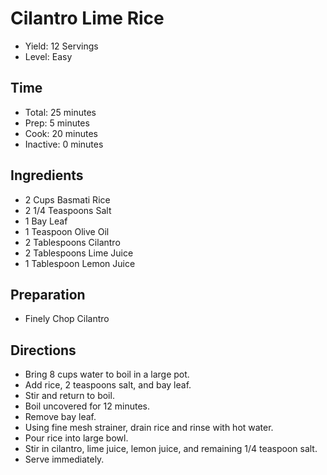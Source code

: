# Cilantro Lime Rice

* Yield: 12 Servings
* Level: Easy

## Time

* Total: 25 minutes
* Prep: 5 minutes
* Cook: 20 minutes
* Inactive: 0 minutes

## Ingredients

* 2 Cups Basmati Rice
* 2 1/4 Teaspoons Salt
* 1 Bay Leaf
* 1 Teaspoon Olive Oil
* 2 Tablespoons Cilantro 
* 2 Tablespoons Lime Juice
* 1 Tablespoon Lemon Juice

## Preparation

* Finely Chop Cilantro

## Directions

* Bring 8 cups water to boil in a large pot.
* Add rice, 2 teaspoons salt, and bay leaf.
* Stir and return to boil.
* Boil uncovered for 12 minutes.
* Remove bay leaf.
* Using fine mesh strainer, drain rice and rinse with hot water.
* Pour rice into large bowl.
* Stir in cilantro, lime juice, lemon juice, and remaining 1/4 teaspoon salt.
* Serve immediately.
